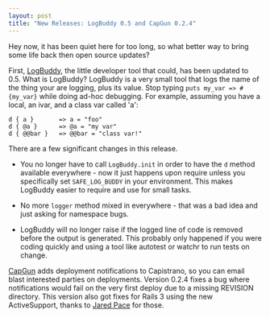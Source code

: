 ```yaml
---
layout: post
title: "New Releases: LogBuddy 0.5 and CapGun 0.2.4"
---
```

Hey now, it has been quiet here for too long, so what better way to bring some life back then open source updates?

First, [LogBuddy](http://github.com/relevance/log_buddy), the little developer tool that could, has been updated to 0.5.  What is LogBuddy?  LogBuddy is a very small tool that logs the name of the thing your are logging, plus its value.  Stop typing `puts my_var => #{my_var}` while doing ad-hoc debugging.  For example, assuming you have a local, an ivar, and a class var called 'a':

    d { a }       => a = "foo"
    d { @a }      => @a = "my var"
    d { @@bar }   => @@bar = "class var!"

There are a few significant changes in this release.  

* You no longer have to call `LogBuddy.init` in order to have the `d` method available everywhere - now it just happens upon require unless you specifically set `SAFE_LOG_BUDDY` in your environment.  This makes LogBuddy easier to require and use for small tasks.

* No more `logger` method mixed in everywhere - that was a bad idea and just asking for namespace bugs.

* LogBuddy will no longer raise if the logged line of code is removed before the output is generated.  This probably only happened if you were coding quickly and using a tool like autotest or watchr to run tests on change.

[CapGun](http://github.com/relevance/cap_gun) adds deployment notifications to Capistrano, so you can email blast interested parties on deployments.  Version 0.2.4 fixes a bug where notifications would fail on the very first deploy due to a missing REVISION directory.  This version also got fixes for Rails 3 using the new ActiveSupport, thanks to [Jared Pace](http://twitter.com/jdpace) for those.